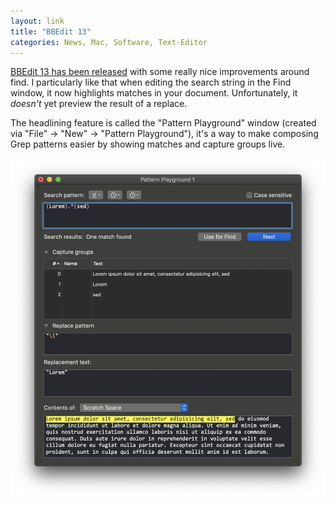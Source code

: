 ```yaml
---
layout: link
title: "BBEdit 13"
categories: News, Mac, Software, Text-Editor
---
```


[BBEdit 13 has been released](https://www.barebones.com/support/bbedit/notes-13.0.html) with some really nice improvements around find. I particularly like that when editing the search string in the Find window, it now highlights matches in your document. Unfortunately, it *doesn't* yet preview the result of a replace.

The headlining feature is called the "Pattern Playground" window (created via "File" -> "New" -> "Pattern Playground"), it's a way to make composing Grep patterns easier by showing matches and capture groups live.

![Pattern Playground](/assets/2019-10-17-pattern-playground.png)